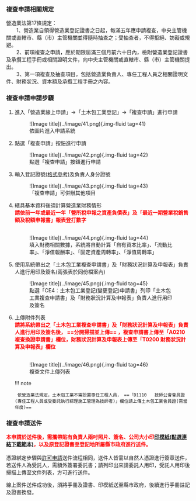 

### 複查申請相關規定
營造業法第17條規定：<br>
&emsp;&emsp;1、營造業自領得營造業登記證書之日起，每滿五年應申請複查，中央主管機關或直轄市、縣（市）主管機關並得隨時抽查之；受抽查者，不得拒絕、妨礙或規避。<br>
&emsp;&emsp;2、前項複查之申請，應於期限屆滿三個月前六十日內，檢附營造業登記證書及承攬工程手冊或相關證明文件，向中央主管機關或直轄市、縣（市）主管機關提出。<br>
&emsp;&emsp;3、第一項複查及抽查項目，包括營造業負責人、專任工程人員之相關證明文件、財務狀況、資本額及承攬工程手冊之內容。

### 複查申請申請步驟
1. 進入「營造業線上申請」→「土木包工業登記」→「複查申請」進行申請
    <figure markdown="span">
    ![Image title](../image/41.png){.img-fluid tag=41}
    <figcaption>依圖片進入申請系統</figcaption>
    </figure>
2. 點選「複查申請」按鈕進行申請
    <figure markdown="span">
    ![Image title](../image/42.png){.img-fluid tag=42}
    <figcaption>點選「複查申請」按鈕進行申請</figcaption>
    </figure>
3. 輸入登記證號[(格式參考)](change_capital.md)及負責人身分證號
    <figure markdown="span">
    ![Image title](../image/43.png){.img-fluid tag=43}
    <figcaption>「複查申請」可併辦其他項目</figcaption>
    </figure>
4. 繕具基本資料後須計算營造業財務情形
<br><span style="color:red; font-weight:bold;">請依前一年或最近一年「營所稅申報之資產負債表」及「最近一期營業稅銷售額及稅額申報書」報表登打數字</span><br><br>
    <figure markdown="span">
    ![Image title](../image/44.png){.img-fluid tag=44}
    <figcaption>填入財務相關數據，系統將自動計算「自有資本比率」、「流動比率」、「淨值報酬率」、「固定資產周轉率」、「淨值周轉率」</figcaption>
    </figure>

5. 使用系統帶出之「土木包工業複查申請書」及「財務狀況計算及申報表」負責人進行用印及簽名(兩張表於同份檔案內)
    <figure markdown="span">
    ![Image title](../image/45.png){.img-fluid tag=45}
    <figcaption>點選「CE4：土木包工業登記(變更登記)申請書」列印「土木包工業複查申請書」及「財務狀況計算及申報表」負責人進行用印及簽名</figcaption>
    </figure>

6. 上傳附件列表
<br><span style="color:red; font-weight:bold;">請將系統帶出之「土木包工業複查申請書」及「財務狀況計算及申報表」負責人進行用印及簽名後， ==分開掃描並上傳== ，複查申請書上傳至「A0210	複查換證申請書」欄位，財務狀況計算及申報表上傳至「T0200	財務狀況計算及申報表」欄位</span><br><br>
    <figure markdown="span">
    ![Image title](../image/46.png){.img-fluid tag=46}
    <figcaption>複查文件上傳列表</figcaption>
    </figure>

    !!! note

        依營造業法規定，土木包工業不需設置專任工程人員， ==「D1110	技師公會會員證(專任工程人員或受委託執行綜理施工管理為技師者)」欄位請上傳土木包工業會員證(需當年度)==

### 複查申請送件
<span style="color:red; font-weight:bold;">本申請於送件後，需攜帶貼有負責人兩吋照片、簽名、公司大小印[印模紙(點選連結下載範本)](https://economic.cyhg.gov.tw/News_Content.aspx?n=453&s=158425)，以及原登記證書至登記地所屬縣市政府進行送件。</span><br><br>
憑證綁定步驟與[許可申請](Contractors_Registration.md)送件流程相同，送件人皆需以自然人憑證進行簽章送件，若送件人為受託人，需額外簽署委託書；請列印出來請委託人用印，受託人用印後掃描上傳至文件列表，方可進行送件。<br>

線上案件送件成功後，須將手冊及證書、印模紙送至縣市政府，後續進行手冊註記及證書換發。